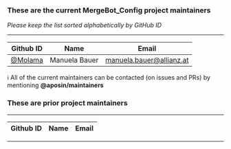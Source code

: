 ### These are the current MergeBot_Config project maintainers
_Please keep the list sorted alphabetically by GitHub ID_

-----

| Github ID                                                    | Name                   | Email                            |
|------------------------------------------------------------|------------------------|------------------------------------|
| [@Molama](https://github.com/Molama)                       | Manuela Bauer          | <manuela.bauer@allianz.at>         |

:information_source: All of the current maintainers can be contacted (on issues and PRs) by mentioning **@aposin/maintainers**

### These are prior project maintainers

-----

| Github ID                                    | Name                   | Email                              |
|----------------------------------------------|------------------------|------------------------------------|

----
